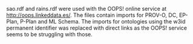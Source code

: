 sao.rdf and rains.rdf were used with the OOPS! online service at http://oops.linkeddata.es/. The files contain imports for PROV-O, DC, EP-Plan, P-Plan and ML Schema. The imports for ontologies using the w3id permanent identifier was replaced with direct links as the OOPS! service seems to be struggling with those.  
